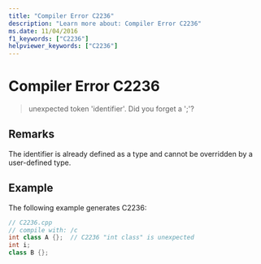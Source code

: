 ```yaml
---
title: "Compiler Error C2236"
description: "Learn more about: Compiler Error C2236"
ms.date: 11/04/2016
f1_keywords: ["C2236"]
helpviewer_keywords: ["C2236"]
---
```

# Compiler Error C2236

> unexpected token 'identifier'. Did you forget a ';'?

## Remarks

The identifier is already defined as a type and cannot be overridden by a user-defined type.

## Example

The following example generates C2236:

```cpp
// C2236.cpp
// compile with: /c
int class A {};  // C2236 "int class" is unexpected
int i;
class B {};
```
